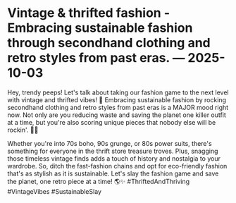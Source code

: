 # Vintage & thrifted fashion - Embracing sustainable fashion through secondhand clothing and retro styles from past eras. — 2025-10-03

Hey, trendy peeps! Let's talk about taking our fashion game to the next level with vintage and thrifted vibes! 🌟 Embracing sustainable fashion by rocking secondhand clothing and retro styles from past eras is a MAJOR mood right now. Not only are you reducing waste and saving the planet one killer outfit at a time, but you're also scoring unique pieces that nobody else will be rockin'. 💃🔥

Whether you're into 70s boho, 90s grunge, or 80s power suits, there's something for everyone in the thrift store treasure troves. Plus, snagging those timeless vintage finds adds a touch of history and nostalgia to your wardrobe. So, ditch the fast-fashion chains and opt for eco-friendly fashion that's as stylish as it is sustainable. Let's slay the fashion game and save the planet, one retro piece at a time! 🌎✨ #ThriftedAndThriving #VintageVibes #SustainableSlay